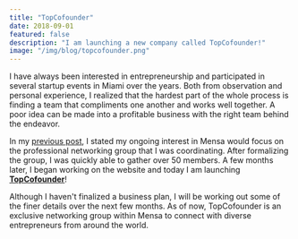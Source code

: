 ```yaml
---
title: "TopCofounder"
date: 2018-09-01
featured: false
description: "I am launching a new company called TopCofounder!"
image: "/img/blog/topcofounder.png"
---
```


I have always been interested in entrepreneurship and participated in several startup events in Miami over the years. Both from observation and personal experience, I realized that the hardest part of the whole process is finding a team that compliments one another and works well together. A poor idea can be made into a profitable business with the right team behind the endeavor.

In my <a href="/blogs/2018-08_mensa_annual_gathering/">previous post</a>, I stated my ongoing interest in Mensa would focus on the professional networking group that I was coordinating. After formalizing the group, I was quickly able to gather over 50 members. A few months later, I began working on the website and today I am launching <b><a href="http://www.topcofounder.com">TopCofounder</a></b>!

Although I haven't finalized a business plan, I will be working out some of the finer details over the next few months. As of now, TopCofounder is an exclusive networking group within Mensa to connect with diverse entrepreneurs from around the world.